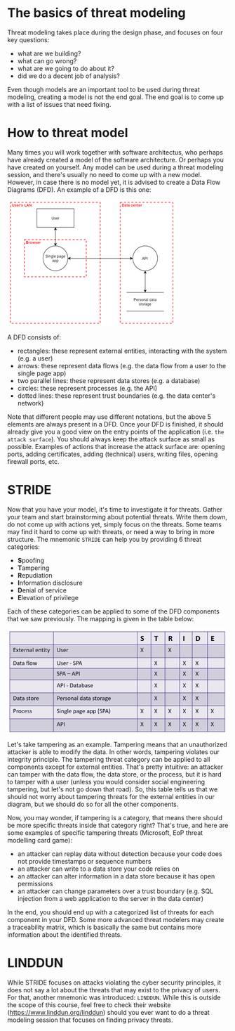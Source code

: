 # The basics of threat modeling
Threat modeling takes place during the design phase, and focuses on four key questions:
* what are we building?
* what can go wrong?
* what are we going to do about it?
* did we do a decent job of analysis?

Even though models are an important tool to be used during threat modeling, creating a model is not the end goal. The end goal is to come up with a list of issues that need fixing.

# How to threat model
Many times you will work together with software architectus, who perhaps have already created a model of the software architecture. Or perhaps you have created on yourself. Any model can be used during a threat modeling session, and there's usually no need to come up with a new model. However, in case there is no model yet, it is advised to create a Data Flow Diagrams (DFD). An example of a DFD is this one:

![](docimages/2020-03-11-08-28-29.png)

A DFD consists of:
* rectangles: these represent external entities, interacting with the system (e.g. a user)
* arrows: these represent data flows (e.g. the data flow from a user to the single page app)
* two parallel lines: these represent data stores (e.g. a database)
* circles: these represent processes (e.g. the API)
* dotted lines: these represent trust boundaries (e.g. the data center's network)

Note that different people may use different notations, but the above 5 elements are always present in a DFD. Once your DFD is finished, it should already give you a good view on the entry points of the application (i.e. `the attack surface`). You should always keep the attack surface as small as possible. Examples of actions that increase the attack surface are: opening ports, adding certificates, adding (technical) users, writing files, opening firewall ports, etc. 

# STRIDE
Now that you have your model, it's time to investigate it for threats. Gather your team and start brainstorming about potential threats. Write them down, do not come up with actions yet, simply focus on the threats. Some teams may find it hard to come up with threats, or need a way to bring in more structure. The mnemonic `STRIDE` can help you by providing 6 threat categories:
* **S**poofing
* **T**ampering
* **R**epudiation
* **I**nformation disclosure
* **D**enial of service
* **E**levation of privilege

Each of these categories can be applied to some of the DFD components that we saw previously. The mapping is given in the table below:

![](docimages/2020-03-11-08-57-15.png)

Let's take tampering as an example. Tampering means that an unauthorized attacker is able to modify the data. In other words, tampering violates our integrity principle. The tampering threat category can be applied to all components except for external entities. That's pretty intuitive: an attacker can tamper with the data flow, the data store, or the process, but it is hard to tamper with a user (unless you would consider social engineering tampering, but let's not go down that road). So, this table tells us that we should not worry about tampering threats for the external entities in our diagram, but we should do so for all the other components. 

Now, you may wonder, if tampering is a category, that means there should be more specific threats inside that category right? That's true, and here are some examples of specific tampering threats (Microsoft, EoP threat modelling card game):
* an attacker can replay data without detection because your code does not provide timestamps or sequence numbers
* an attacker can write to a data store your code relies on
* an attacker can alter information in a data store because it has open permissions
* an attacker can change parameters over a trust boundary (e.g. SQL injection from a web application to the server in the data center)

In the end, you should end up with a categorized list of threats for each component in your DFD. Some more advanced threat modelers may create a traceability matrix, which is basically the same but contains more information about the identified threats. 

# LINDDUN
While STRIDE focuses on attacks violating the cyber security principles, it does not say a lot about the threats that may exist to the privacy of users. For that, another mnemonic was introduced: `LINDDUN`. While this is outside the scope of this course, feel free to check their website (https://www.linddun.org/linddun) should you ever want to do a threat modeling session that focuses on finding privacy threats. 

